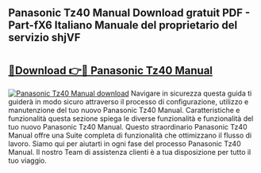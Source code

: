 ## Panasonic Tz40 Manual Download gratuit PDF - Part-fX6 Italiano Manuale del proprietario del servizio shjVF

# <h2><a href="http://dfgeahe.blite.top/?on=Panasonic+Tz40+Manual">🔗Download 👉🔴 Panasonic Tz40 Manual</a></h2>

[![Panasonic Tz40 Manual download](https://i.imgur.com/lujVjoI.png)](http://dfgeahe.blite.top/?on=Panasonic+Tz40+Manual)
Navigare in sicurezza questa guida ti guiderà in modo sicuro attraverso il processo di configurazione, utilizzo e manutenzione del tuo nuovo Panasonic Tz40 Manual. Caratteristiche e funzionalità questa sezione spiega le diverse funzionalità e funzionalità del tuo nuovo Panasonic Tz40 Manual. Questo straordinario Panasonic Tz40 Manual offre una Suite completa di funzionalità che ottimizzano il flusso di lavoro. Siamo qui per aiutarti in ogni fase del processo Panasonic Tz40 Manual. Il nostro Team di assistenza clienti è a tua disposizione per tutto il tuo viaggio.
